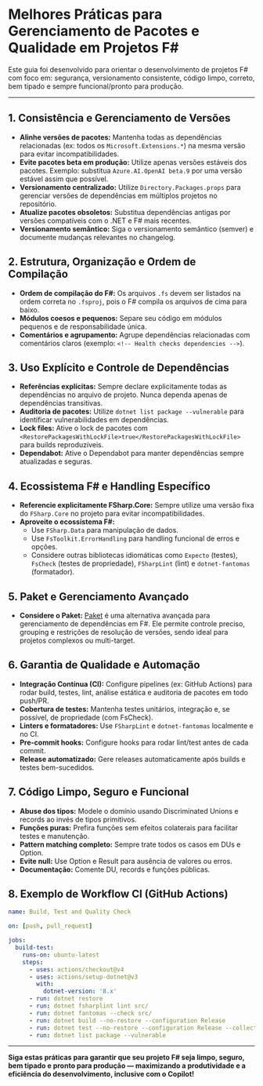 # Melhores Práticas para Gerenciamento de Pacotes e Qualidade em Projetos F#

Este guia foi desenvolvido para orientar o desenvolvimento de projetos F# com foco em: segurança, versionamento consistente, código limpo, correto, bem tipado e sempre funcional/pronto para produção.

---

## 1. Consistência e Gerenciamento de Versões

- **Alinhe versões de pacotes:** Mantenha todas as dependências relacionadas (ex: todos os `Microsoft.Extensions.*`) na mesma versão para evitar incompatibilidades.
- **Evite pacotes beta em produção:** Utilize apenas versões estáveis dos pacotes. Exemplo: substitua `Azure.AI.OpenAI beta.9` por uma versão estável assim que possível.
- **Versionamento centralizado:** Utilize `Directory.Packages.props` para gerenciar versões de dependências em múltiplos projetos no repositório.
- **Atualize pacotes obsoletos:** Substitua dependências antigas por versões compatíveis com o .NET e F# mais recentes.
- **Versionamento semântico:** Siga o versionamento semântico (semver) e documente mudanças relevantes no changelog.

## 2. Estrutura, Organização e Ordem de Compilação

- **Ordem de compilação do F#:** Os arquivos `.fs` devem ser listados na ordem correta no `.fsproj`, pois o F# compila os arquivos de cima para baixo.
- **Módulos coesos e pequenos:** Separe seu código em módulos pequenos e de responsabilidade única.
- **Comentários e agrupamento:** Agrupe dependências relacionadas com comentários claros (exemplo: `<!-- Health checks dependencies -->`).

## 3. Uso Explícito e Controle de Dependências

- **Referências explícitas:** Sempre declare explicitamente todas as dependências no arquivo de projeto. Nunca dependa apenas de dependências transitivas.
- **Auditoria de pacotes:** Utilize `dotnet list package --vulnerable` para identificar vulnerabilidades em dependências.
- **Lock files:** Ative o lock de pacotes com `<RestorePackagesWithLockFile>true</RestorePackagesWithLockFile>` para builds reproduzíveis.
- **Dependabot:** Ative o Dependabot para manter dependências sempre atualizadas e seguras.

## 4. Ecossistema F# e Handling Específico

- **Referencie explicitamente FSharp.Core:** Sempre utilize uma versão fixa do `FSharp.Core` no projeto para evitar incompatibilidades.
- **Aproveite o ecossistema F#:**
  - Use `FSharp.Data` para manipulação de dados.
  - Use `FsToolkit.ErrorHandling` para handling funcional de erros e opções.
  - Considere outras bibliotecas idiomáticas como `Expecto` (testes), `FsCheck` (testes de propriedade), `FSharpLint` (lint) e `dotnet-fantomas` (formatador).

## 5. Paket e Gerenciamento Avançado

- **Considere o Paket:** [Paket](https://fsprojects.github.io/Paket/) é uma alternativa avançada para gerenciamento de dependências em F#. Ele permite controle preciso, grouping e restrições de resolução de versões, sendo ideal para projetos complexos ou multi-target.

## 6. Garantia de Qualidade e Automação

- **Integração Contínua (CI):** Configure pipelines (ex: GitHub Actions) para rodar build, testes, lint, análise estática e auditoria de pacotes em todo push/PR.
- **Cobertura de testes:** Mantenha testes unitários, integração e, se possível, de propriedade (com FsCheck).
- **Linters e formatadores:** Use `FSharpLint` e `dotnet-fantomas` localmente e no CI.
- **Pre-commit hooks:** Configure hooks para rodar lint/test antes de cada commit.
- **Release automatizado:** Gere releases automaticamente após builds e testes bem-sucedidos.

## 7. Código Limpo, Seguro e Funcional

- **Abuse dos tipos:** Modele o domínio usando Discriminated Unions e records ao invés de tipos primitivos.
- **Funções puras:** Prefira funções sem efeitos colaterais para facilitar testes e manutenção.
- **Pattern matching completo:** Sempre trate todos os casos em DUs e Option.
- **Evite null:** Use Option e Result para ausência de valores ou erros.
- **Documentação:** Comente DU, records e funções públicas.

## 8. Exemplo de Workflow CI (GitHub Actions)

```yaml
name: Build, Test and Quality Check

on: [push, pull_request]

jobs:
  build-test:
    runs-on: ubuntu-latest
    steps:
      - uses: actions/checkout@v4
      - uses: actions/setup-dotnet@v3
        with:
          dotnet-version: '8.x'
      - run: dotnet restore
      - run: dotnet fsharplint lint src/
      - run: dotnet fantomas --check src/
      - run: dotnet build --no-restore --configuration Release
      - run: dotnet test --no-restore --configuration Release --collect:"XPlat Code Coverage"
      - run: dotnet list package --vulnerable
```

---

**Siga estas práticas para garantir que seu projeto F# seja limpo, seguro, bem tipado e pronto para produção — maximizando a produtividade e a eficiência do desenvolvimento, inclusive com o Copilot!**
